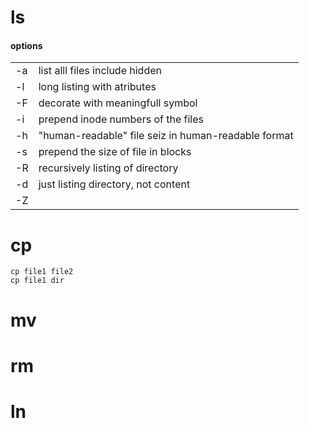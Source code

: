 # ls

#### options

|     |                                                     |
| --- | --------------------------------------------------- |
| -a  | list alll files include hidden                      |
| -l  | long listing with atributes                         |
| -F  | decorate with meaningfull symbol                    |
| -i  | prepend inode numbers of the files                  |
| -h  | "human-readable" file seiz in human-readable format |
| -s  | prepend the size of file in blocks                  |
| -R  | recursively listing of directory                    |
| -d  | just listing directory, not content                 |
| -Z  |                                                     |








# cp

```
cp file1 file2 
cp file1 dir
```



# mv

# rm

# ln